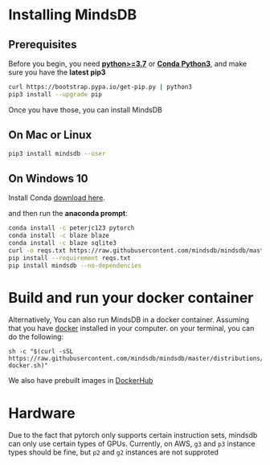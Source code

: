 # Installing MindsDB

## Prerequisites

Before you begin, you need **[python>=3.7](https://realpython.com/installing-python/)** or **[Conda Python3](https://www.anaconda.com/download/)**, and make sure you have the **latest pip3**
```bash
curl https://bootstrap.pypa.io/get-pip.py | python3
pip3 install --upgrade pip
```

Once you have those, you can install MindsDB

## On Mac or Linux

```bash
pip3 install mindsdb --user
```

## On Windows 10

Install Conda [download here](https://www.anaconda.com/download/#windows).

 and then run the **anaconda prompt**:

```bash
conda install -c peterjc123 pytorch
conda install -c blaze blaze
conda install -c blaze sqlite3
curl -o reqs.txt https://raw.githubusercontent.com/mindsdb/mindsdb/master/requirements-win.txt
pip install --requirement reqs.txt
pip install mindsdb --no-dependencies
```
# Build and run your docker container

Alternatively, You can also run MindsDB in a docker container. Assuming that you have [docker](https://docs.docker.com/install/) installed in your computer.
on your terminal, you can do the following:

```
sh -c "$(curl -sSL https://raw.githubusercontent.com/mindsdb/mindsdb/master/distributions/docker/build-docker.sh)"

```

We also have prebuilt images in [DockerHub](https://cloud.docker.com/repository/docker/mindsdb/mindsdb)

# Hardware

Due to the fact that pytorch only supports certain instruction sets, mindsdb can only use certain types of GPUs.
Currently, on AWS, `g3` and `p3` instance types should be fine, but `p2` and `g2` instances are not supproted
